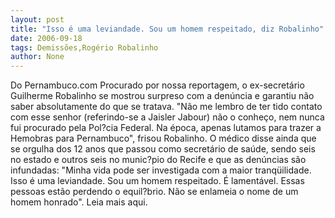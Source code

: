```yaml
---
layout: post
title: "Isso é uma leviandade. Sou um homem respeitado, diz Robalinho"
date: 2006-09-18
tags: Demissões,Rogério Robalinho
author: None
---
```


Do Pernambuco.com 
Procurado por nossa reportagem, o ex-secretário Guilherme Robalinho se mostrou surpreso com a denúncia e garantiu não saber absolutamente do que se tratava. \"Não me lembro de ter tido contato com esse senhor (referindo-se a Jaisler Jabour) não o conheço, nem nunca fui procurado pela Pol?cia Federal. Na época, apenas lutamos para trazer a Hemobras para Pernambuco\", frisou Robalinho. O médico disse ainda que se orgulha dos 12 anos que passou como secretário de saúde, sendo seis no estado e outros seis no munic?pio do Recife e que as denúncias são infundadas: \"Minha vida pode ser investigada com a maior tranqüilidade. Isso é uma leviandade. Sou um homem respeitado. É lamentável. Essas pessoas estão perdendo o equil?brio. Não se enlameia o nome de um homem honrado\".
Leia mais aqui. 